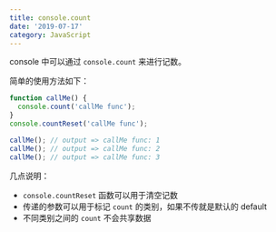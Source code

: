 ```yaml
---
title: console.count
date: '2019-07-17'
category: JavaScript
---
```


console 中可以通过 `console.count` 来进行记数。

简单的使用方法如下：

```javascript
function callMe() {
  console.count('callMe func');
}
console.countReset('callMe func');

callMe(); // output => callMe func: 1
callMe(); // output => callMe func: 2
callMe(); // output => callMe func: 3
```

几点说明：

+ `console.countReset` 函数可以用于清空记数
+ 传递的参数可以用于标记 `count` 的类别，如果不传就是默认的 default
+ 不同类别之间的 `count` 不会共享数据
